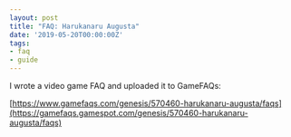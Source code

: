 ```yaml
---
layout: post
title: "FAQ: Harukanaru Augusta"
date: '2019-05-20T00:00:00Z'
tags:
- faq
- guide
---
```


I wrote a video game FAQ and uploaded it to GameFAQs:

[https://www.gamefaqs.com/genesis/570460-harukanaru-augusta/faqs](https://gamefaqs.gamespot.com/genesis/570460-harukanaru-augusta/faqs)
